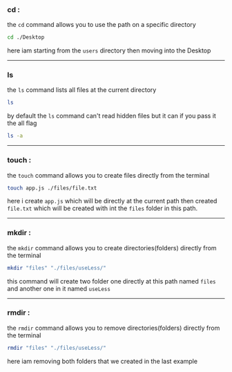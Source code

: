 ### cd <path>:

the `cd` command allows you to use the path on a specific directory

```bash
cd ./Desktop
```
here iam starting from the `users` directory then moving into the Desktop

---

### ls

the `ls` command lists all files at the current directory

```bash
ls
```

by default the `ls` command can't read hidden files but it can if you pass it the all flag

```bash
ls -a
```

---

### touch <fileName>:

the `touch` command allows you to create files directly from the terminal

```bash
touch app.js ./files/file.txt
```

here i create `app.js` which will be directly at the current path then created `file.txt` which will be created with int the `files` folder in this path.

---

### mkdir <directoryName>:

the `mkdir` command allows you to create directories(folders) directly from the terminal

```bash
mkdir "files" "./files/useLess/"
```

this command will create two folder one directly at this path named  `files` and another one in it named `useLess`

---

### rmdir <directoryName>:

the `rmdir` command allows you to remove directories(folders) directly from the terminal

```bash
rmdir "files" "./files/useLess/"
```

here iam removing both folders that we created in the last example